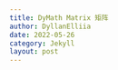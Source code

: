```yaml
---
title: DyMath Matrix 矩阵
author: DyllanElliia
date: 2022-05-26
category: Jekyll
layout: post
---
```

